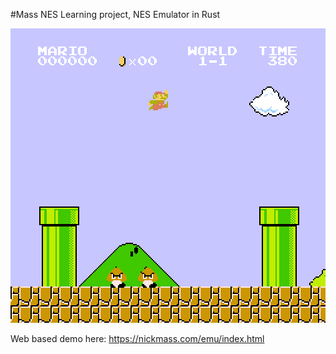 #Mass NES
Learning project, NES Emulator in Rust

![Demo](https://raw.githubusercontent.com/nickmass/mass-nes/master/demo.png)

Web based demo here: <https://nickmass.com/emu/index.html>
